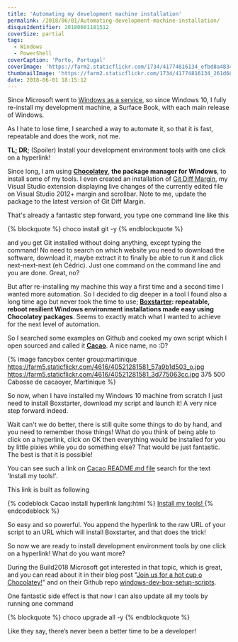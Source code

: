 ```yaml
---
title: 'Automating my development machine installation'
permalink: /2018/06/01/Automating-development-machine-installation/
disqusIdentifier: 20180601181512
coverSize: partial
tags:
  - Windows
  - PowerShell
coverCaption: 'Porto, Portugal'
coverImage: 'https://farm2.staticflickr.com/1734/41774816134_efbd8a4834_h.jpg'
thumbnailImage: 'https://farm2.staticflickr.com/1734/41774816134_261d684149_q.jpg'
date: 2018-06-01 18:15:12
---
```

Since Microsoft went to [Windows as a service](https://docs.microsoft.com/en-us/windows/deployment/update/waas-quick-start), so since Windows 10, I fully re-install my development machine, a Surface Book, with each main release of Windows.

As I hate to lose time, I searched a way to automate it, so that it is fast, repeatable and does the work, not me.
<!-- more -->

**TL; DR;** (Spoiler) Install your development environment tools with one click on a hyperlink!

Since long, I am using **[Chocolatey](https://chocolatey.org/)**, **the package manager for Windows**, to install some of my tools. I even created an installation of [Git Diff Margin](https://marketplace.visualstudio.com/items?itemName=LaurentKempe.GitDiffMargin), my Visual Studio extension displaying live changes of the currently edited file on Visual Studio 2012+ margin and scrollbar. Note to me, update the package to the latest version of Git Diff Margin.

That's already a fantastic step forward, you type one command line like this

{% blockquote  %}
choco install git -y
{% endblockquote %}

and you get Git installed without doing anything, except typing the command! No need to search on which website you need to download the software, download it, maybe extract it to finally be able to run it and click next-next-next (eh Cédric). Just one command on the command line and you are done. Great, no?

But after re-installing my machine this way a first time and a second time I wanted more automation. So I decided to dig deeper in a tool I found also a long time ago but never took the time to use; **[Boxstarter](https://boxstarter.org/): repeatable, reboot resilient Windows environment installations made easy using Chocolatey packages**. Seems to exactly match what I wanted to achieve for the next level of automation.

So I searched some examples on Github and cooked my own script which I open sourced and called it **[Cacao](https://github.com/laurentkempe/Cacao/blob/master/PrepareMyCacao.ps1)**. A nice name, no :D?

{% image fancybox center group:martinique https://farm5.staticflickr.com/4616/40521281581_57a9b1d503_o.jpg https://farm5.staticflickr.com/4616/40521281581_3d775063cc.jpg 375 500 Cabosse de cacaoyer, Martinique  %}

So now, when I have installed my Windows 10 machine from scratch I just need to install Boxstarter, download my script and launch it! A very nice step forward indeed.

Wait can't we do better, there is still quite some things to do by hand, and you need to remember those things!
What do you think of being able to click on a hyperlink, click on OK then everything would be installed for you by little pixies while you do something else? That would be just fantastic. The best is that it is possible!

You can see such a link on [Cacao README.md file](https://github.com/laurentkempe/Cacao/blob/master/README.md) search for the text 'Install my tools!'.

This link is built as following

{% codeblock Cacao install hyperlink lang:html  %}
<a href='http://boxstarter.org/package/nr/url?https://raw.githubusercontent.com/laurentkempe/Cacao/master/PrepareMyCacao.ps1'>
  Install my tools!
</a>
{% endcodeblock %}

So easy and so powerful. You append the hyperlink to the raw URL of your script to an URL which will install Boxstarter, and that does the trick!

So now we are ready to install development environment tools by one click on a hyperlink! What do you want more?

During the Build2018 Microsoft got interested in that topic, which is great, and you can read about it in their blog post "[Join us for a hot cup o Chocolatey!](https://blogs.msdn.microsoft.com/commandline/2018/05/08/join-us-for-a-hot-cup-o-chocolatey/)" and on their Github repo [windows-dev-box-setup-scripts](https://github.com/Microsoft/windows-dev-box-setup-scripts).

One fantastic side effect is that now I can also update all my tools by running one command

{% blockquote %}
choco upgrade all -y
{% endblockquote %}

Like they say, there’s never been a better time to be a developer!
